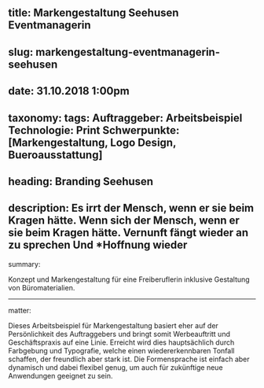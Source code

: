title: Markengestaltung Seehusen Eventmanagerin
----
slug: markengestaltung-eventmanagerin-seehusen
----
date: 31.10.2018 1:00pm
----
taxonomy:
  tags:
    Auftraggeber: Arbeitsbeispiel
    Technologie: Print
    Schwerpunkte: [Markengestaltung, Logo Design, Bueroausstattung]
----
heading:
Branding Seehusen
----
description:
Es irrt der Mensch, wenn er sie beim Kragen hätte. Wenn sich der Mensch, wenn er sie beim Kragen hätte. Vernunft fängt wieder an zu sprechen Und *Hoffnung wieder
----
summary:

Konzept und Markengestaltung für eine Freiberuflerin inklusive Gestaltung von Büromaterialien.

----
matter:

Dieses Arbeitsbeispiel für Markengestaltung basiert eher auf der Persönlichkeit des Auftraggebers und bringt somit Werbeauftritt und Geschäftspraxis auf eine Linie. Erreicht wird dies hauptsächlich durch Farbgebung und Typografie, welche einen wiedererkennbaren Tonfall schaffen, der freundlich aber stark ist. Die Formensprache ist einfach aber dynamisch und dabei flexibel genug, um auch für zukünftige neue Anwendungen geeignet zu sein.

